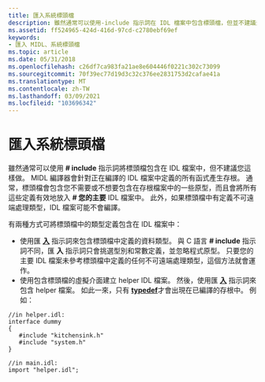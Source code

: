 ```yaml
---
title: 匯入系統標頭檔
description: 雖然通常可以使用-include 指示詞在 IDL 檔案中包含標頭檔，但並不建議這麼做。
ms.assetid: ff524965-424d-416d-97cd-c2780ebf69ef
keywords:
- 匯入 MIDL、系統標頭檔
ms.topic: article
ms.date: 05/31/2018
ms.openlocfilehash: c26df7ca983fa21ae8e604446f0221c302c73099
ms.sourcegitcommit: 70f39ec77d19d3c32c376ee2831753d2cafae41a
ms.translationtype: MT
ms.contentlocale: zh-TW
ms.lasthandoff: 03/09/2021
ms.locfileid: "103696342"
---
```

# <a name="importing-system-header-files"></a>匯入系統標頭檔

雖然通常可以使用 **\# include** 指示詞將標頭檔包含在 IDL 檔案中，但不建議您這樣做。 MIDL 編譯器會針對正在編譯的 IDL 檔案中定義的所有函式產生存根。 通常，標頭檔會包含您不需要或不想要包含在存根檔案中的一些原型，而且會將所有這些定義有效地放入 **\# 您的主要** IDL 檔案中。 此外，如果標頭檔中有定義不可遠端處理類型，IDL 檔案可能不會編譯。

有兩種方式可將標頭檔中的類型定義包含在 IDL 檔案中：

-   使用匯 [**入**](import.md) 指示詞來包含標頭檔中定義的資料類型。 與 C 語言 **\# include** 指示詞不同，匯 **入** 指示詞只會挑選型別和常數定義，並忽略程式原型。 只要您的主要 IDL 檔案未參考標頭檔中定義的任何不可遠端處理類型，這個方法就會運作。
-   使用包含標頭檔的虛擬介面建立 helper IDL 檔案。 然後，使用匯 [**入**](import.md) 指示詞來包含 helper 檔案。 如此一來，只有 [**typedef**](typedef.md)才會出現在已編譯的存根中。 例如：

```syntax
//in helper.idl:
interface dummy
{ 
   #include "kitchensink.h"
   #include "system.h"
}

//in main.idl:
import "helper.idl";
```
